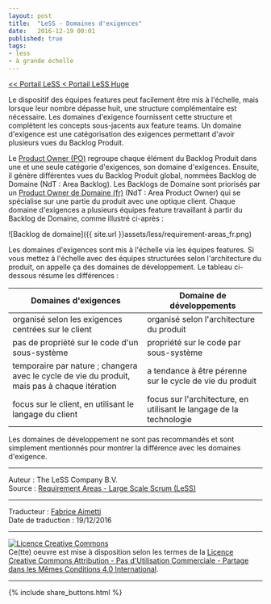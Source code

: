 ```yaml
---
layout: post
title:  "LeSS - Domaines d'exigences"
date:   2016-12-19 00:01
published: true
tags:
- less
- à grande échelle
---
```



[<< Portail LeSS < Portail LeSS Huge](http://www.les-traducteurs-agiles.org/2016/12/26/less-portail-less-huge.html)

Le dispositif des équipes features peut facilement être mis à l'échelle, mais lorsque leur nombre dépasse huit, une structure complémentaire est nécessaire. Les domaines d'exigence fournissent cette structure et complètent les concepts sous-jacents aux feature teams. Un domaine d'exigence est une catégorisation des exigences permettant d'avoir plusieurs vues du Backlog Produit.

Le [Product Owner (PO)](http://less.works/less/framework/product-owner.html) regroupe chaque élément du Backlog Produit dans une et une seule catégorie d'exigences, son domaine d'exigences. Ensuite, il génère différentes vues du Backlog Produit global, nommées Backlog de Domaine (NdT : Area Backlog). Les Backlogs de Domaine sont priorisés par un [Product Owner de Domaine (fr)](http://www.les-traducteurs-agiles.org/2016/12/31/less-product-owner-de-domaine.html) (NdT : Area Product Owner) qui se spécialise sur une partie du produit avec une optique client. Chaque domaine d'exigences a plusieurs équipes feature travaillant à partir du Backlog de Domaine, comme illustré ci-après :

![Backlog de domaine]({{ site.url }}assets/less/requirement-areas_fr.png)

Les domaines d'exigences sont mis à l'échelle via les équipes features. Si vous mettez à l'échelle avec des équipes structurées selon l'architecture du produit, on appelle ça des domaines de développement. Le tableau ci-dessous résume les différences :

 Domaines d'exigences | Domaine de développements
--|--
organisé selon les exigences centrées sur le client | organisé selon l'architecture du produit
pas de propriété sur le code d'un sous-système | propriété sur le code par sous-système
temporaire par nature ; changera avec le cycle de vie du produit, mais pas à chaque itération | a tendance à être pérenne sur le cycle de vie du produit
focus sur le client, en utilisant le langage du client | focus sur l'architecture, en utilisant le langage de la technologie


Les domaines de développement ne sont pas recommandés et sont simplement mentionnés pour montrer la différence avec les domaines d'exigence.


---
Auteur : The LeSS Company B.V.  
Source : [Requirement Areas - Large Scale Scrum (LeSS)](http://less.works/less/less-huge/requirement-areas.html)  

---
Traducteur : [Fabrice Aimetti](http://www.fabrice-aimetti.fr/)  
Date de traduction : 19/12/2016  

---

<a rel="license" href="http://creativecommons.org/licenses/by-nc-sa/4.0/"><img alt="Licence Creative Commons" style="border-width:0" src="http://i.creativecommons.org/l/by-nc-sa/4.0/88x31.png" /></a><br />Ce(tte) oeuvre est mise à disposition selon les termes de la <a rel="license" href="http://creativecommons.org/licenses/by-nc-sa/4.0/">Licence Creative Commons Attribution - Pas d'Utilisation Commerciale - Partage dans les Mêmes Conditions 4.0 International</a>.

---

{% include share_buttons.html %}
